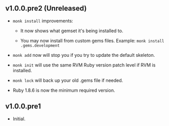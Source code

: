 v1.0.0.pre2 (Unreleased)
------------------------

 * `monk install` improvements:

     * It now shows what gemset it's being installed to.

     * You may now install from custom gems files.
       Example: `monk install .gems.development`

 * `monk add` now will stop you if you try to update the default skeleton.

 * `monk init` will use the same RVM Ruby version patch level if RVM is installed.

 * `monk lock` will back up your old .gems file if needed.

 * Ruby 1.8.6 is now the minimum required version.

v1.0.0.pre1
-----------

 * Initial.

